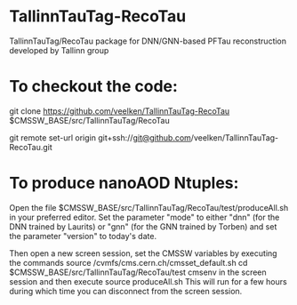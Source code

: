 # TallinnTauTag-RecoTau
TallinnTauTag/RecoTau package for DNN/GNN-based PFTau reconstruction developed by Tallinn group

# To checkout the code:
git clone https://github.com/veelken/TallinnTauTag-RecoTau $CMSSW_BASE/src/TallinnTauTag/RecoTau

git remote set-url origin  git+ssh://git@github.com/veelken/TallinnTauTag-RecoTau.git

# To produce nanoAOD Ntuples:
Open the file $CMSSW_BASE/src/TallinnTauTag/RecoTau/test/produceAll.sh in your preferred editor.
Set the parameter "mode" to either "dnn" (for the DNN trained by Laurits) or "gnn" (for the GNN trained by Torben) and set the parameter "version" to today's date.

Then open a new screen session, set the CMSSW variables by executing the commands
  source /cvmfs/cms.cern.ch/cmsset_default.sh
  cd $CMSSW_BASE/src/TallinnTauTag/RecoTau/test
  cmsenv
in the screen session and then execute
  source produceAll.sh
This will run for a few hours during which time you can disconnect from the screen session.

